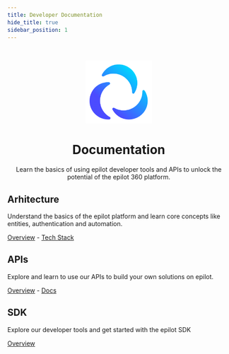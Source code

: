 ```yaml
---
title: Developer Documentation
hide_title: true
sidebar_position: 1
---
```


<p>&nbsp;</p>

<p align="center"><a href="/"><img src="/img/logo.png" width="150" /></a></p>

<h1 align="center">Documentation</h1>

<p align="center">Learn the basics of using epilot developer tools and APIs to unlock the potential of the epilot 360 platform.</p>

## Arhitecture

Understand the basics of the epilot platform and learn core concepts like entities, authentication and automation.

[Overview](/docs/architecture/overview) - [Tech Stack](/docs/architecture/overview#tech-stack)

## APIs

Explore and learn to use our APIs to build your own solutions on epilot.

[Overview](/docs/architecture/api-first) - [Docs](/api)

## SDK

Explore our developer tools and get started with the epilot SDK

[Overview](/docs/architecture/sdk)